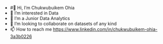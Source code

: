 - #👋 Hi, I’m Chukwubuikem Ohia
- 👀 I’m interested in Data
- 🌱 I’m a Junior Data Analytics
- 💞️ I’m looking to collaborate on datasets of any kind
- 📫 How to reach me https://www.linkedin.com/in/chukwubuikem-ohia-3a3b0226

<!---
Chukwubuikem-DA/Chukwubuikem-DA is a ✨ special ✨ repository because its `README.md` (this file) appears on your GitHub profile.
You can click the Preview link to take a look at your changes.
--->
